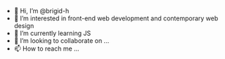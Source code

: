 - 👋 Hi, I’m @brigid-h
- 👀 I’m interested in front-end web development and contemporary web design
- 🌱 I’m currently learning JS
- 💞️ I’m looking to collaborate on ...
- 📫 How to reach me ...

<!---
brigid-h/brigid-h is a ✨ special ✨ repository because its `README.md` (this file) appears on your GitHub profile.
You can click the Preview link to take a look at your changes.
--->
